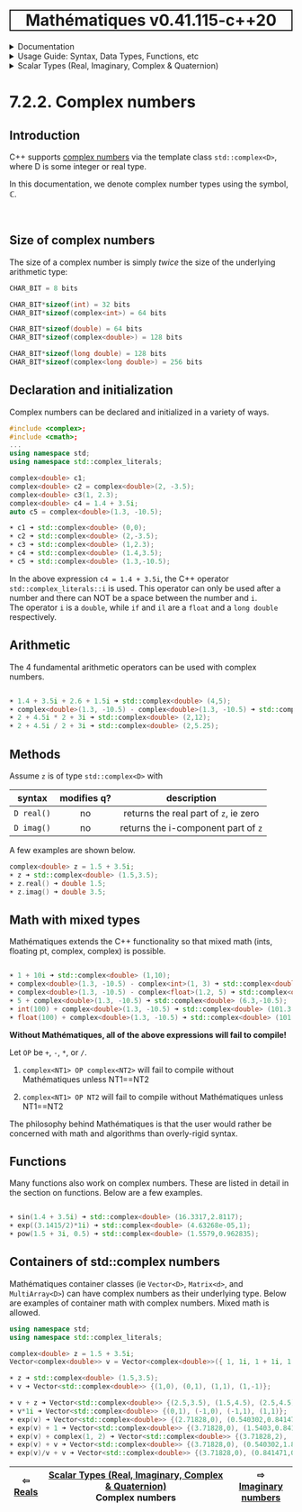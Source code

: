 <h1 style='border: 2px solid; text-align: center'>Mathématiques v0.41.115-c++20</h1>

<details>

<summary>Documentation</summary>

# [Documentation](../../../README.md)<br>
1. [License](../../../license/README.md)<br>
2. [About](../../../about/README.md)<br>
3. [Status, Planned Work & Release Notes](../../../status-release/README.md)<br>
4. [Introduction with Examples](../../../intro/README.md)<br>
5. [Installation](../../../installation/README.md)<br>
6. [Your First Mathématiques Project](../../../first-project/README.md)<br>
7. _Usage Guide: Syntax, Data Types, Functions, etc_ <br>
8. [Benchmarks](../../../benchmarks/README.md)<br>
9. [Tests](../../../test/README.md)<br>
10. [Developer Guide: Modifying and Extending Mathématiques](../../../developer-guide/README.md)<br>


</details>



<details>

<summary>Usage Guide: Syntax, Data Types, Functions, etc</summary>

# [7. Usage Guide: Syntax, Data Types, Functions, etc](../../README.md)<br>
7.1. [Usage Guide Notation](../../notation/README.md)<br>
7.2. _Scalar Types (Real, Imaginary, Complex & Quaternion)_ <br>
7.3. [Container Types (Vector, Matrix & MultiArray)](../../multiarrays/README.md)<br>
7.4. [Operators](../../operators/README.md)<br>
7.5. [Functions](../../functions/README.md)<br>
7.6. [Linear Algebra](../../linear-algebra/README.md)<br>
7.7. [Indexing, Masks, and Sorting](../../indexing-sorting/README.md)<br>
7.8. [Ranges and Grids](../../ranges-grids/README.md)<br>
7.9. [Calculus](../../calculus/README.md)<br>
7.10. [Vector Calculus](../../vector-calculus/README.md)<br>
7.11. [MultiArray Calculus](../../tensor-calculus/README.md)<br>
7.12. [Display of Results](../../display/README.md)<br>
7.13. [FILE I/O](../../file-io/README.md)<br>
7.14. [Debug Modes](../../debug/README.md)<br>


</details>



<details>

<summary>Scalar Types (Real, Imaginary, Complex & Quaternion)</summary>

# [7.2. Scalar Types (Real, Imaginary, Complex & Quaternion)](../README.md)<br>
7.2.1. [Reals](../real/README.md)<br>
7.2.2. _Complex numbers_ <br>
7.2.3. [Imaginary numbers](../imaginary/README.md)<br>
7.2.4. [Quaternions](../quaternion/README.md)<br>


</details>



# 7.2.2. Complex numbers



## Introduction
C++ supports [complex numbers](https://mathworld.wolfram.com/ComplexNumber.html) via the template class `std::complex<D>`, where D is some integer or real type. 

In this documentation, we denote complex number types using the symbol, ℂ.

<br>

## Size of complex numbers
The size of a complex number is simply _twice_ the size of the underlying arithmetic type:


```C++
CHAR_BIT = 8 bits

CHAR_BIT*sizeof(int) = 32 bits
CHAR_BIT*sizeof(complex<int>) = 64 bits

CHAR_BIT*sizeof(double) = 64 bits
CHAR_BIT*sizeof(complex<double>) = 128 bits

CHAR_BIT*sizeof(long double) = 128 bits
CHAR_BIT*sizeof(complex<long double>) = 256 bits

```
## Declaration and initialization
Complex numbers can be declared and initialized in a variety of ways.


```C++
#include <complex>;
#include <cmath>;
...
using namespace std;
using namespace std::complex_literals;

complex<double> c1;
complex<double> c2 = complex<double>(2, -3.5);
complex<double> c3(1, 2.3);
complex<double> c4 = 1.4 + 3.5i;
auto c5 = complex<double>(1.3, -10.5);

☀ c1 ➜ std::complex<double> (0,0);
☀ c2 ➜ std::complex<double> (2,-3.5);
☀ c3 ➜ std::complex<double> (1,2.3);
☀ c4 ➜ std::complex<double> (1.4,3.5);
☀ c5 ➜ std::complex<double> (1.3,-10.5);
```
In the above expression `c4 = 1.4 + 3.5i`, the C++ operator `std::complex_literals::i` is used. 
This operator can only be used after a number and there can NOT be a space between the number and `i`.  
The operator `i` is a `double`, while `if` and `il` are a `float` and a `long double` respectively.

## Arithmetic
The 4 fundamental arithmetic operators can be used with complex numbers.
```C++

☀ 1.4 + 3.5i + 2.6 + 1.5i ➜ std::complex<double> (4,5);
☀ complex<double>(1.3, -10.5) - complex<double>(1.3, -10.5) ➜ std::complex<double> (0,0);
☀ 2 + 4.5i * 2 + 3i ➜ std::complex<double> (2,12);
☀ 2 + 4.5i / 2 + 3i ➜ std::complex<double> (2,5.25);

```
## Methods
Assume `z`  is of type `std::complex<D>` with 

| syntax | modifies q? | description | 
| :---: | :---: | :---: | 
| `D real()` | no | returns the real part of `z`, ie zero | 
| `D imag()` | no | returns the i-component part of `z` | 
A few examples are shown below.

```C++
complex<double> z = 1.5 + 3.5i;
☀ z ➜ std::complex<double> (1.5,3.5);
☀ z.real() ➜ double 1.5;
☀ z.imag() ➜ double 3.5;
```
## Math with mixed types
Mathématiques extends the C++ functionality so that mixed math (ints, floating pt, complex<int>, complex<floating pt>) is possible.
```C++

☀ 1 + 10i ➜ std::complex<double> (1,10);
☀ complex<double>(1.3, -10.5) - complex<int>(1, 3) ➜ std::complex<double> (0.3,-13.5);
☀ complex<double>(1.3, -10.5) - complex<float>(1.2, 5) ➜ std::complex<double> (0.1,-15.5);
☀ 5 + complex<double>(1.3, -10.5) ➜ std::complex<double> (6.3,-10.5);
☀ int(100) + complex<double>(1.3, -10.5) ➜ std::complex<double> (101.3,-10.5);
☀ float(100) + complex<double>(1.3, -10.5) ➜ std::complex<double> (101.3,-10.5);

```
**Without Mathématiques, all of the above expressions will fail to compile!**

Let `OP` be `+`, `-`, `*`, or `/`.

1. `complex<NT1> OP complex<NT2>` will fail to compile without Mathématiques unless NT1==NT2

1. `complex<NT1> OP NT2` will fail to compile without Mathématiques unless NT1==NT2


The philosophy behind Mathématiques is that the user would rather be concerned with math and algorithms than overly-rigid syntax.


## Functions

Many functions also work on complex numbers.  These are listed in detail in the section on functions.
Below are a few examples.


```C++

☀ sin(1.4 + 3.5i) ➜ std::complex<double> (16.3317,2.8117);
☀ exp((3.1415/2)*1i) ➜ std::complex<double> (4.63268e-05,1);
☀ pow(1.5 + 3i, 0.5) ➜ std::complex<double> (1.5579,0.962835);

```
## Containers of std::complex numbers

Mathématiques container classes (ie `Vector<D>`, `Matrix<d>`, and `MultiArray<D>`) can have complex numbers as their underlying type.
Below are examples of container math with complex numbers.  Mixed math is allowed.


```C++
using namespace std;
using namespace std::complex_literals;

complex<double> z = 1.5 + 3.5i;
Vector<complex<double>> v = Vector<complex<double>>({ 1, 1i, 1 + 1i, 1 - 1i });

☀ z ➜ std::complex<double> (1.5,3.5);
☀ v ➜ Vector<std::complex<double>> {(1,0), (0,1), (1,1), (1,-1)};

☀ v + z ➜ Vector<std::complex<double>> {(2.5,3.5), (1.5,4.5), (2.5,4.5), (2.5,2.5)};
☀ v*1i ➜ Vector<std::complex<double>> {(0,1), (-1,0), (-1,1), (1,1)};
☀ exp(v) ➜ Vector<std::complex<double>> {(2.71828,0), (0.540302,0.841471), (1.46869,2.28736), (1.46869,-2.28736)};
☀ exp(v) + 1 ➜ Vector<std::complex<double>> {(3.71828,0), (1.5403,0.841471), (2.46869,2.28736), (2.46869,-2.28736)};
☀ exp(v) + complex(1, 2) ➜ Vector<std::complex<double>> {(3.71828,2), (1.5403,2.84147), (2.46869,4.28736), (2.46869,-0.287355)};
☀ exp(v) + v ➜ Vector<std::complex<double>> {(3.71828,0), (0.540302,1.84147), (2.46869,3.28736), (2.46869,-3.28736)};
☀ exp(v)/v + v ➜ Vector<std::complex<double>> {(3.71828,0), (0.841471,0.459698), (2.87802,1.40933), (2.87802,-1.40933)};
```


| ⇦ <br />[Reals](../real/README.md)  | [Scalar Types (Real, Imaginary, Complex & Quaternion)](../README.md)<br />Complex numbers<br /><img width=1000/> | ⇨ <br />[Imaginary numbers](../imaginary/README.md)   |
| ------------ | :-------------------------------: | ------------ |

